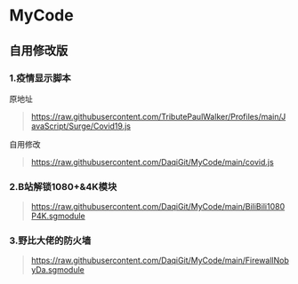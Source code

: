 # MyCode
## 自用修改版

### 1.疫情显示脚本
原地址
> https://raw.githubusercontent.com/TributePaulWalker/Profiles/main/JavaScript/Surge/Covid19.js
> 
自用修改
> https://raw.githubusercontent.com/DaqiGit/MyCode/main/covid.js
### 2.B站解锁1080+&4K模块
> https://raw.githubusercontent.com/DaqiGit/MyCode/main/BiliBili1080P4K.sgmodule
### 3.野比大佬的防火墙 
> https://raw.githubusercontent.com/DaqiGit/MyCode/main/FirewallNobyDa.sgmodule
